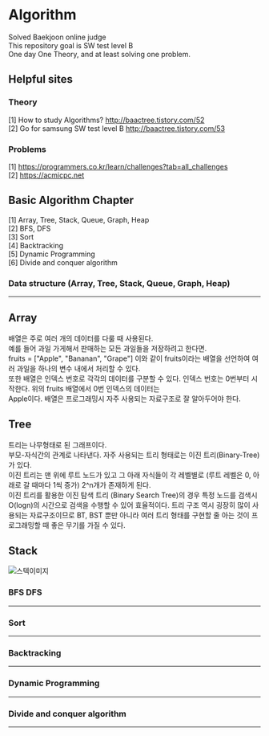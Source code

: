 # Algorithm
Solved Baekjoon online judge    
This repository goal is SW test level B    
One day One Theory, and at least solving one problem.

## Helpful sites
### Theory
[1]  How to study Algorithms? http://baactree.tistory.com/52      
[2]  Go for samsung SW test level B http://baactree.tistory.com/53      
      
### Problems    
[1] https://programmers.co.kr/learn/challenges?tab=all_challenges    
[2] https://acmicpc.net    

## Basic Algorithm Chapter

[1] Array, Tree, Stack, Queue, Graph, Heap    
[2] BFS, DFS    
[3] Sort       
[4] Backtracking     
[5] Dynamic Programming     
[6] Divide and conquer algorithm      

### Data structure (Array, Tree, Stack, Queue, Graph, Heap)
---
## Array 
배열은 주로 여러 개의 데이터를 다룰 때 사용된다.    
예를 들어 과일 가게해서 판매하는 모든 과일들을 저장하려고 한다면.    
fruits = ["Apple", "Bananan", "Grape"] 이와 같이 fruits이라는 배열을 선언하여 여러 과일을 하나의 변수 내에서 처리할 수 있다.    
또한 배열은 인덱스 번호로 각각의 데이터를 구분할 수 있다. 인덱스 번호는 0번부터 시작한다. 위의 fruits 배열에서 0번 인덱스의 데이터는    
Apple이다. 배열은 프로그래밍시 자주 사용되는 자료구조로 잘 알아두어야 한다.    

## Tree
트리는 나무형태로 된 그래프이다.    
부모-자식간의 관계로 나타낸다. 자주 사용되는 트리 형태로는 이진 트리(Binary-Tree)가 있다.    
이진 트리는 맨 위에 루트 노드가 있고 그 아래 자식들이 각 레벨별로 (루트 레벨은 0, 아래로 갈 때마다 1씩 증가) 2^n개가 존재하게 된다.    
이진 트리를 활용한 이진 탐색 트리 (Binary Search Tree)의 경우 특정 노드를 검색시 O(logn)의 시간으로 검색을 수행할 수 있어 효율적이다.
트리 구조 역시 굉장히 많이 사용되는 자료구조이므로 BT, BST 뿐만 아니라 여러 트리 형태를 구현할 줄 아는 것이 프로그래밍할 때 좋은 무기를 가질 수 있다.     
## Stack 

![스텍이미지](https://upload.wikimedia.org/wikipedia/commons/2/29/Data_stack.svg)

### BFS DFS
---
### Sort
---
### Backtracking
---
### Dynamic Programming
---
### Divide and conquer algorithm
---
